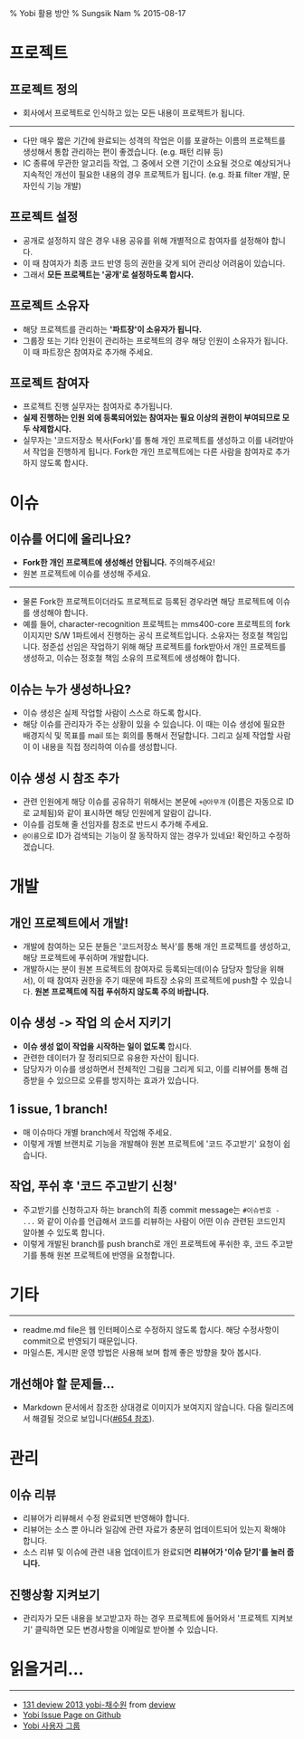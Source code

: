 % Yobi 활용 방안
% Sungsik Nam
% 2015-08-17

프로젝트
======================================================

프로젝트 정의
-----------------------------------------------

* 회사에서 프로젝트로 인식하고 있는 모든 내용이 프로젝트가 됩니다.

-----------------------------------------------

* 다만 매우 짧은 기간에 완료되는 성격의 작업은 이를 포괄하는 이름의 프로젝트를 생성해서 통합 관리하는 편이 좋겠습니다. (e.g. 패턴 리뷰 등)
* IC 종류에 무관한 알고리듬 작업, 그 중에서 오랜 기간이 소요될 것으로 예상되거나 지속적인 개선이 필요한 내용의 경우 프로젝트가 됩니다. (e.g. 좌표 filter 개발, 문자인식 기능 개발)


프로젝트 설정
-----------------------------------------------

* 공개로 설정하지 않은 경우 내용 공유를 위해 개별적으로 참여자를 설정해야 합니다.
* 이 때 참여자가 최종 코드 반영 등의 권한을 갖게 되어 관리상 어려움이 있습니다.
* 그래서 __모든 프로젝트는 '공개'로 설정하도록 합시다.__


프로젝트 소유자
-----------------------------------------------

* 해당 프로젝트를 관리하는 __'파트장'이 소유자가 됩니다.__
* 그룹장 또는 기타 인원이 관리하는 프로젝트의 경우 해당 인원이 소유자가 됩니다. 이 때 파트장은 참여자로 추가해 주세요.


프로젝트 참여자
-----------------------------------------------

* 프로젝트 진행 실무자는 참여자로 추가됩니다.
* __실제 진행하는 인원 외에 등록되어있는 참여자는 필요 이상의 권한이 부여되므로 모두 삭제합시다.__
* 실무자는 '코드저장소 복사(Fork)'를 통해 개인 프로젝트를 생성하고 이를 내려받아서 작업을 진행하게 됩니다. Fork한 개인 프로젝트에는 다른 사람을 참여자로 추가하지 않도록 합시다.


이슈
======================================================

이슈를 어디에 올리나요?
-----------------------------------------------

* __Fork한 개인 프로젝트에 생성해선 안됩니다.__ 주의해주세요!
* 원본 프로젝트에 이슈를 생성해 주세요.

-----------------------------------------------

* 물론 Fork한 프로젝트이더라도 프로젝트로 등록된 경우라면 해당 프로젝트에 이슈를 생성해야 합니다.
* 예를 들어, character-recognition 프로젝트는 mms400-core 프로젝트의 fork이지지만 S/W 1파트에서 진행하는 공식 프로젝트입니다. 소유자는 정호철 책임입니다. 정준섭 선임은 작업하기 위해 해당 프로젝트를 fork받아서 개인 프로젝트를 생성하고, 이슈는 정호철 책임 소유의 프로젝트에 생성해야 합니다.



이슈는 누가 생성하나요?
-----------------------------------------------

* 이슈 생성은 실제 작업할 사람이 스스로 하도록 합시다.
* 해당 이슈를 관리자가 주는 상황이 있을 수 있습니다. 이 때는 이슈 생성에 필요한 배경지식 및 목표를 mail 또는 회의를 통해서 전달합니다. 그리고 실제 작업할 사람이 이 내용을 직접 정리하여 이슈를 생성합니다.

이슈 생성 시 참조 추가
-----------------------------------------------

* 관련 인원에게 해당 이슈를 공유하기 위해서는 본문에 `+@아무개` (이름은 자동으로 ID로 교체됨)와 같이 표시하면 해당 인원에게 알람이 갑니다.
* 이슈를 검토해 줄 선임자를 참조로 반드시 추가해 주세요.
* `@이름`으로 ID가 검색되는 기능이 잘 동작하지 않는 경우가 있네요! 확인하고 수정하겠습니다.


개발
======================================================

개인 프로젝트에서 개발!
-----------------------------------------------

* 개발에 참여하는 모든 분들은 '코드저장소 복사'를 통해 개인 프로젝트를 생성하고, 해당 프로젝트에 푸쉬하며 개발합니다.
* 개발하시는 분이 원본 프로젝트의 참여자로 등록되는데(이슈 담당자 할당을 위해서), 이 때 참여자 권한을 주기 때문에 파트장 소유의 프로젝트에 push할 수 있습니다. __원본 프로젝트에 직접 푸쉬하지 않도록 주의 바랍니다.__

이슈 생성 -> 작업 의 순서 지키기
-----------------------------------------------

* __이슈 생성 없이 작업을 시작하는 일이 없도록__ 합시다.
* 관련한 데이터가 잘 정리되므로 유용한 자산이 됩니다.
* 담당자가 이슈를 생성하면서 전체적인 그림을 그리게 되고, 이를 리뷰어를 통해 검증받을 수 있으므로 오류를 방지하는 효과가 있습니다.


1 issue, 1 branch!
-----------------------------------------------

* 매 이슈마다 개별 branch에서 작업해 주세요.
* 이렇게 개별 브랜치로 기능을 개발해야 원본 프로젝트에 '코드 주고받기' 요청이 쉽습니다.


작업, 푸쉬 후 '코드 주고받기 신청'
-----------------------------------------------

* 주고받기를 신청하고자 하는 branch의 최종 commit message는 `#이슈번호 - ...` 와 같이 이슈를 언급해서 코드를 리뷰하는 사람이 어떤 이슈 관련된 코드인지 알아볼 수 있도록 합니다.
* 이렇게 개발된 branch를 push branch로 개인 프로젝트에 푸쉬한 후, 코드 주고받기를 통해 원본 프로젝트에 반영을 요청합니다.


기타
======================================================

-----------------------------------------------

* readme.md file은 웹 인터페이스로 수정하지 않도록 합시다. 해당 수정사항이 commit으로 반영되기 때문입니다.
* 마일스톤, 게시판 운영 방법은 사용해 보며 함께 좋은 방향을 찾아 봅시다.


개선해야 할 문제들...
-----------------------------------------------

* Markdown 문서에서 참조한 상대경로 이미지가 보여지지 않습니다. 다음 릴리즈에서 해결될 것으로 보입니다([#654 참조](https://github.com/naver/yobi/issues/654)).




관리
======================================================


이슈 리뷰
-----------------------------------------------

* 리뷰어가 리뷰해서 수정 완료되면 반영해야 합니다.
* 리뷰어는 소스 뿐 아니라 일감에 관련 자료가 충분히 업데이트되어 있는지 확해야 합니다.
* 소스 리뷰 및 이슈에 관련 내용 업데이트가 완료되면 __리뷰어가 '이슈 닫기'를 눌러 줍니다.__


진행상황 지켜보기
-----------------------------------------------

* 관리자가 모든 내용을 보고받고자 하는 경우 프로젝트에 들어와서 '프로젝트 지켜보기' 클릭하면 모든 변경사항을 이메일로 받아볼 수 있습니다.



읽을거리...
======================================================



-----------------------------------------------

* [131 deview 2013 yobi-채수원](http://www.slideshare.net/deview/131-deview-2013-yobi) from [deview](http://www.slideshare.net/deview)
* [Yobi Issue Page on Github](https://github.com/naver/yobi/issues)
* [Yobi 사용자 그룹](https://groups.google.com/forum/#!forum/yobi-ko)